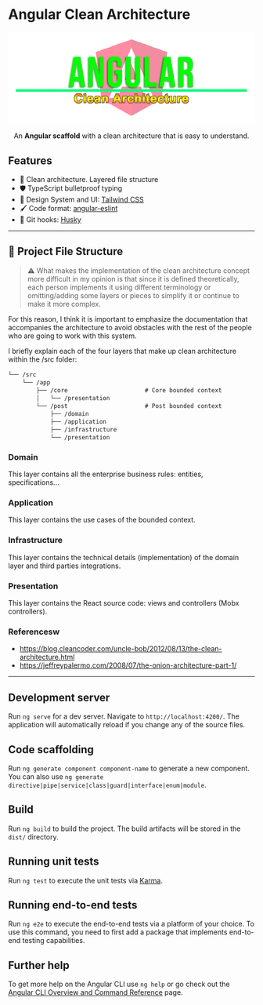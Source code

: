 # Angular Clean Architecture

<p align="center">
<img src="./assets/images/angular-clean-architecture-banner.png?raw=true" style="max-width: 100%; width: 600px;" />
</p>
<p align="center" style="margin-top: 10px;">An <b>Angular scaffold</b> with a clean architecture that is easy to understand.</p>

## Features

- 📁 Clean architecture. Layered file structure
- 🛡️ TypeScript bulletproof typing
- 🎨 Design System and UI: [Tailwind CSS](https://tailwindcss.com/)
- 🖌️ Code format: [angular-eslint](https://github.com/angular-eslint/angular-eslint?tab=readme-ov-file#quick-start)
- 🐩 Git hooks: [Husky](https://www.npmjs.com/package/husky)

<hr>

## 📁 Project File Structure

> ⚠️ What makes the implementation of the clean architecture concept more difficult in my opinion is that since it is defined theoretically, each person implements it using different terminology or omitting/adding some layers or pieces to simplify it or continue to make it more complex.

For this reason, I think it is important to emphasize the documentation that accompanies the architecture to avoid obstacles with the rest of the people who are going to work with this system.

I briefly explain each of the four layers that make up clean architecture within the /src folder:

```
└── /src
    └── /app
        ├── /core                      # Core bounded context
        │   └── /presentation
        └── /post                      # Post bounded context
            ├── /domain
            ├── /application
            ├── /infrastructure
            └── /presentation
```

### Domain

This layer contains all the enterprise business rules: entities, specifications...

### Application

This layer contains the use cases of the bounded context.

### Infrastructure

This layer contains the technical details (implementation) of the domain layer and third parties integrations.

### Presentation

This layer contains the React source code: views and controllers (Mobx controllers).

### Referencesw

- https://blog.cleancoder.com/uncle-bob/2012/08/13/the-clean-architecture.html
- https://jeffreypalermo.com/2008/07/the-onion-architecture-part-1/

<hr>

## Development server

Run `ng serve` for a dev server. Navigate to `http://localhost:4200/`. The application will automatically reload if you change any of the source files.

## Code scaffolding

Run `ng generate component component-name` to generate a new component. You can also use `ng generate directive|pipe|service|class|guard|interface|enum|module`.

## Build

Run `ng build` to build the project. The build artifacts will be stored in the `dist/` directory.

## Running unit tests

Run `ng test` to execute the unit tests via [Karma](https://karma-runner.github.io).

## Running end-to-end tests

Run `ng e2e` to execute the end-to-end tests via a platform of your choice. To use this command, you need to first add a package that implements end-to-end testing capabilities.

## Further help

To get more help on the Angular CLI use `ng help` or go check out the [Angular CLI Overview and Command Reference](https://angular.io/cli) page.

